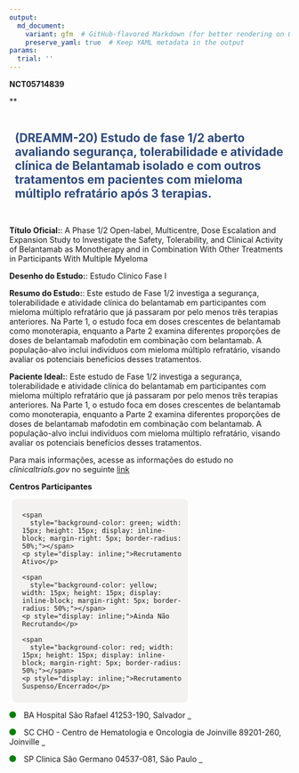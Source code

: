 ```yaml
---
output: 
  md_document:
    variant: gfm  # GitHub-flavored Markdown (for better rendering on GitHub)
    preserve_yaml: true  # Keep YAML metadata in the output
params:
  trial: ''
---
```


**NCT05714839**

\*\*

<div style="padding: 10px; font-size: 1.50em; font-weight: bold; color: #2E4A7F; text-align: left">

(DREAMM-20) Estudo de fase 1/2 aberto avaliando segurança,
tolerabilidade e atividade clínica de Belantamab isolado e com outros
tratamentos em pacientes com mieloma múltiplo refratário após 3
terapias.

</div>

**Título Oficial:**: A Phase 1/2 Open-label, Multicentre, Dose
Escalation and Expansion Study to Investigate the Safety, Tolerability,
and Clinical Activity of Belantamab as Monotherapy and in Combination
With Other Treatments in Participants With Multiple Myeloma

**Desenho do Estudo:**: Estudo Clinico Fase I

**Resumo do Estudo:**: Este estudo de Fase 1/2 investiga a segurança,
tolerabilidade e atividade clínica do belantamab em participantes com
mieloma múltiplo refratário que já passaram por pelo menos três terapias
anteriores. Na Parte 1, o estudo foca em doses crescentes de belantamab
como monoterapia, enquanto a Parte 2 examina diferentes proporções de
doses de belantamab mafodotin em combinação com belantamab. A
população-alvo inclui indivíduos com mieloma múltiplo refratário,
visando avaliar os potenciais benefícios desses tratamentos.

**Paciente Ideal:**: Este estudo de Fase 1/2 investiga a segurança,
tolerabilidade e atividade clínica do belantamab em participantes com
mieloma múltiplo refratário que já passaram por pelo menos três terapias
anteriores. Na Parte 1, o estudo foca em doses crescentes de belantamab
como monoterapia, enquanto a Parte 2 examina diferentes proporções de
doses de belantamab mafodotin em combinação com belantamab. A
população-alvo inclui indivíduos com mieloma múltiplo refratário,
visando avaliar os potenciais benefícios desses tratamentos.

Para mais informações, acesse as informações do estudo no
*clinicaltrials.gov* no seguinte
[link](https://clinicaltrials.gov/ct2/show/NCT05714839)

**Centros Participantes**

<div style="margin-bottom: 8px; margin-left: 5px; padding: 8px; max-width: 300px; background-color: #f3f2f1; border-radius: 8px;">

<div style="margin-left: 10px;">

    <span 
      style="background-color: green; width: 15px; height: 15px; display: inline-block; margin-right: 5px; border-radius: 50%;"></span>
    <p style="display: inline;">Recrutamento Ativo</p>

</div>

<div style="margin-left: 10px;">

    <span 
      style="background-color: yellow; width: 15px; height: 15px; display: inline-block; margin-right: 5px; border-radius: 50%;"></span>
    <p style="display: inline;">Ainda Não Recrutando</p>

</div>

<div style="margin-left: 10px;">

    <span 
      style="background-color: red; width: 15px; height: 15px; display: inline-block; margin-right: 5px; border-radius: 50%;"></span>
    <p style="display: inline;">Recrutamento Suspenso/Encerrado</p>

</div>

</div>

<span style="display: inline-block; width: 12px; height: 12px; border-radius: 50%; margin-right: 10px; padding-bottom: 0px; background-color: green;"></span>
BA Hospital São Rafael 41253-190, Salvador
<span style="color: #2E4A7F; text-decoration: none; font-weight: 500; font-size: 0.8">[REPORTAR
ERRO](https://flazar.shinyapps.io/formsapp?study_nct_id=NCT05714839&location_id=GSKINVESTIGATIONALSITESALVADOR41253190BRAZIL&location_full_name=Hospital%20S%C3%A3o%20Rafael%2C%2041253-190%2C%20Salvador&form_type=Reportar%20Erro)</span>

<span style="display: inline-block; width: 12px; height: 12px; border-radius: 50%; margin-right: 10px; padding-bottom: 0px; background-color: green;"></span>
SC CHO - Centro de Hematologia e Oncologia de Joinville 89201-260,
Joinville
<span style="color: #2E4A7F; text-decoration: none; font-weight: 500; font-size: 0.8">[REPORTAR
ERRO](https://flazar.shinyapps.io/formsapp?study_nct_id=NCT05714839&location_id=GSKINVESTIGATIONALSITEJOINVILLE89201260BRAZIL&location_full_name=CHO%20-%20Centro%20de%20Hematologia%20e%20Oncologia%20de%20Joinville%2C%2089201-260%2C%20Joinville&form_type=Reportar%20Erro)</span>

<span style="display: inline-block; width: 12px; height: 12px; border-radius: 50%; margin-right: 10px; padding-bottom: 0px; background-color: green;"></span>
SP Clinica São Germano 04537-081, São Paulo
<span style="color: #2E4A7F; text-decoration: none; font-weight: 500; font-size: 0.8">[REPORTAR
ERRO](https://flazar.shinyapps.io/formsapp?study_nct_id=NCT05714839&location_id=GSKINVESTIGATIONALSITESAOPAULO04537080BRAZIL&location_full_name=Clinica%20S%C3%A3o%20Germano%2C%2004537-081%2C%20S%C3%A3o%20Paulo&form_type=Reportar%20Erro)</span>
